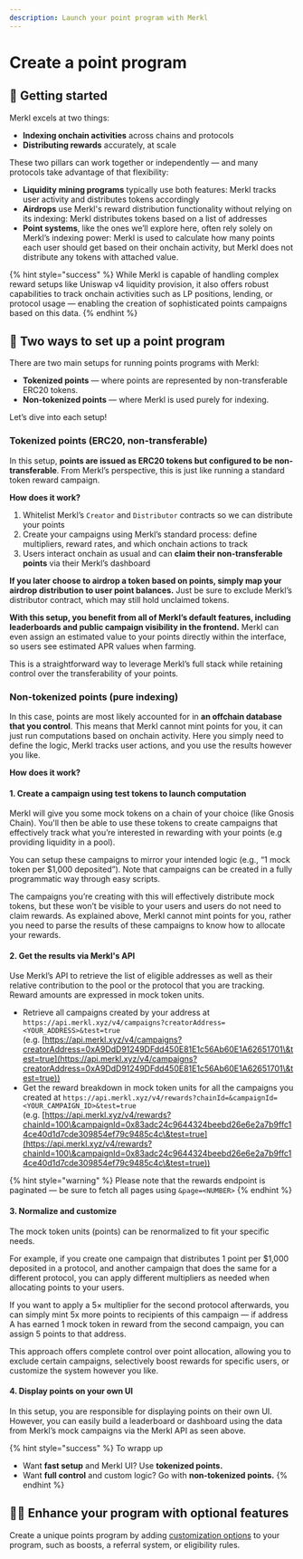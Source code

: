 ```yaml
---
description: Launch your point program with Merkl
---
```


# Create a point program

## 🛫 Getting started

Merkl excels at two things:

* **Indexing onchain activities** across chains and protocols
* **Distributing rewards** accurately, at scale

These two pillars can work together or independently — and many protocols take advantage of that flexibility:

* **Liquidity mining programs** typically use both features: Merkl tracks user activity and distributes tokens accordingly
* **Airdrops** use Merkl's reward distribution functionality without relying on its indexing: Merkl distributes tokens based on a list of addresses
* **Point systems**, like the ones we’ll explore here, often rely solely on Merkl’s indexing power: Merkl is used to calculate how many points each user should get based on their onchain activity, but Merkl does not distribute any tokens with attached value.

{% hint style="success" %}
While Merkl is capable of handling complex reward setups like Uniswap v4 liquidity provision, it also offers robust capabilities to track onchain activities such as LP positions, lending, or protocol usage — enabling the creation of sophisticated points campaigns based on this data.
{% endhint %}

## 🔀 Two ways to set up a point program

There are two main setups for running points programs with Merkl:

* **Tokenized points** — where points are represented by non-transferable ERC20 tokens.
* **Non-tokenized points** — where Merkl is used purely for indexing.

Let’s dive into each setup!

### Tokenized points (ERC20, non-transferable)

In this setup, **points are issued as ERC20 tokens but configured to be non-transferable**. From Merkl’s perspective, this is just like running a standard token reward campaign.

**How does it work?**

1. Whitelist Merkl’s `Creator` and `Distributor` contracts so we can distribute your points
2. Create your campaigns using Merkl’s standard process: define multipliers, reward rates, and which onchain actions to track
3. Users interact onchain as usual and can **claim their non-transferable points** via their Merkl’s dashboard

**If you later choose to airdrop a token based on points, simply map your airdrop distribution to user point balances.** Just be sure to exclude Merkl’s distributor contract, which may still hold unclaimed tokens.

**With this setup, you benefit from all of Merkl’s default features, including leaderboards and public campaign visibility in the frontend.** Merkl can even assign an estimated value to your points directly within the interface, so users see estimated APR values when farming.

This is a straightforward way to leverage Merkl’s full stack while retaining control over the transferability of your points.

### Non-tokenized points (pure indexing)

In this case, points are most likely accounted for in **an offchain database that you control**. This means that Merkl cannot mint points for you, it can just run computations based on onchain activity. Here you simply need to define the logic, Merkl tracks user actions, and you use the results however you like.

**How does it work?**

#### 1. Create a campaign using test tokens to launch computation

Merkl will give you some mock tokens on a chain of your choice (like Gnosis Chain). You'll then be able to use these tokens to create campaigns that effectively track what you’re interested in rewarding with your points (e.g providing liquidity in a pool).

You can setup these campaigns to mirror your intended logic (e.g., “1 mock token per $1,000 deposited”). Note that campaigns can be created in a fully programmatic way through easy scripts.

The campaigns you’re creating with this will effectively distribute mock tokens, but these won’t be visible to your users and users do not need to claim rewards. As explained above, Merkl cannot mint points for you, rather you need to parse the results of these campaigns to know how to allocate your rewards.

#### 2. Get the results via Merkl's API

Use Merkl’s API to retrieve the list of eligible addresses as well as their relative contribution to the pool or the protocol that you are tracking. Reward amounts are expressed in mock token units.

* Retrieve all campaigns created by your address at `https://api.merkl.xyz/v4/campaigns?creatorAddress=<YOUR_ADDRESS>&test=true`\
  (e.g. [https://api.merkl.xyz/v4/campaigns?creatorAddress=0xA9DdD91249DFdd450E81E1c56Ab60E1A62651701\&test=true](https://api.merkl.xyz/v4/campaigns?creatorAddress=0xA9DdD91249DFdd450E81E1c56Ab60E1A62651701\&test=true))
* Get the reward breakdown in mock token units for all the campaigns you created at `https://api.merkl.xyz/v4/rewards?chainId=&campaignId=<YOUR_CAMPAIGN_ID>&test=true`\
  (e.g. [https://api.merkl.xyz/v4/rewards?chainId=100\&campaignId=0x83adc24c9644324beebd26e6e2a7b9ffc14ce40d1d7cde309854ef79c9485c4c\&test=true](https://api.merkl.xyz/v4/rewards?chainId=100\&campaignId=0x83adc24c9644324beebd26e6e2a7b9ffc14ce40d1d7cde309854ef79c9485c4c\&test=true))

{% hint style="warning" %}
Please note that the rewards endpoint is paginated — be sure to fetch all pages using `&page=<NUMBER>`
{% endhint %}

#### **3. Normalize and customize**

The mock token units (points) can be renormalized to fit your specific needs.

For example, if you create one campaign that distributes 1 point per $1,000 deposited in a protocol, and another campaign that does the same for a different protocol, you can apply different multipliers as needed when allocating points to your users.

If you want to apply a 5× multiplier for the second protocol afterwards, you can simply mint 5x more points to recipients of this campaign — if address A has earned 1 mock token in reward from the second campaign, you can assign 5 points to that address.

This approach offers complete control over point allocation, allowing you to exclude certain campaigns, selectively boost rewards for specific users, or customize the system however you like.

#### 4. **Display points on your own UI**

In this setup, you are responsible for displaying points on their own UI. However, you can easily build a leaderboard or dashboard using the data from Merkl’s mock campaigns via the Merkl API as seen above.

{% hint style="success" %}
To wrapp up

* Want **fast setup** and Merkl UI? Use **tokenized points.**
* Want **full control** and custom logic? Go with **non-tokenized points.**
{% endhint %}

## 💪🏼 Enhance your program with optional features

Create a unique points program by adding [customization options](../merkl-mechanisms/customization-options.md) to your program, such as boosts, a referral system, or eligibility rules.
